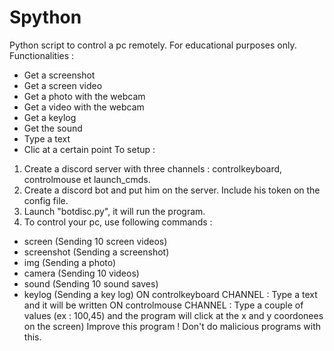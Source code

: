 # Spython
Python script to control a pc remotely.
For educational purposes only.
Functionalities :
 - Get a screenshot
 - Get a screen video
 - Get a photo with the webcam
 - Get a video with the webcam
 - Get a keylog
 - Get the sound
 - Type a text 
 - Clic at a certain point
To setup : 
1) Create a discord server with three channels : controlkeyboard, controlmouse et launch_cmds.
2) Create a discord bot and put him on the server. Include his token on the config file.
3) Launch "botdisc.py", it will run the program.
4) To control your pc, use following commands :
- screen (Sending 10 screen videos)
- screenshot (Sending a screenshot)
- img (Sending a photo)
- camera (Sending 10 videos)
- sound (Sending 10 sound saves)
- keylog (Sending a key log)
ON controlkeyboard CHANNEL : Type a text and it will be written
ON controlmouse CHANNEL : Type a couple of values (ex : 100,45) and the program will click at the x and y coordonees on the screen)
Improve this program ! Don't do malicious programs with this.


